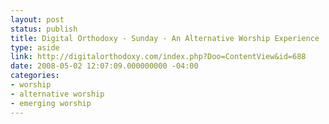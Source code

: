```yaml
---
layout: post
status: publish
title: Digital Orthodoxy - Sunday - An Alternative Worship Experience
type: aside
link: http://digitalorthodoxy.com/index.php?Doo=ContentView&id=688
date: 2008-05-02 12:07:09.000000000 -04:00
categories:
- worship
- alternative worship
- emerging worship
---
```


